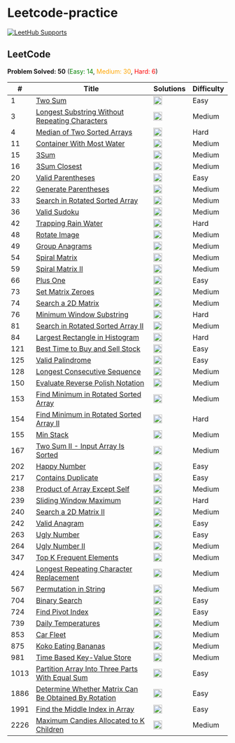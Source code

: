 # Leetcode-practice

[![LeetHub Supports](https://github.com/KamrulSh/LeetCode_Solve/actions/workflows/leethub.yml/badge.svg)](https://github.com/KamrulSh/LeetCode_Solve/actions/workflows/leethub.yml)

## LeetCode

**Problem Solved: 50** (<span style="color:green">Easy: 14</span>, <span style="color:orange">Medium: 30</span>, <span style="color:red">Hard: 6</span>)

| # | Title | Solutions | Difficulty |
| - | - | - | - |
| 1 | [Two Sum](https://leetcode.com/problems/two-sum/) | <a href="leetcode/00001_two-sum/1-two-sum.py"><img src="https://cdn.jsdelivr.net/gh/devicons/devicon/icons/python/python-original.svg" width="20" height="20"></a> | Easy |
| 3 | [Longest Substring Without Repeating Characters](https://leetcode.com/problems/longest-substring-without-repeating-characters/) | <a href="leetcode/00003_longest-substring-without-repeating-characters/3-longest-substring-without-repeating-characters.py"><img src="https://cdn.jsdelivr.net/gh/devicons/devicon/icons/python/python-original.svg" width="20" height="20"></a> | Medium |
| 4 | [Median of Two Sorted Arrays](https://leetcode.com/problems/median-of-two-sorted-arrays/) | <a href="leetcode/00004_median-of-two-sorted-arrays/4-median-of-two-sorted-arrays.py"><img src="https://cdn.jsdelivr.net/gh/devicons/devicon/icons/python/python-original.svg" width="20" height="20"></a> | Hard |
| 11 | [Container With Most Water](https://leetcode.com/problems/container-with-most-water/) | <a href="leetcode/00011_container-with-most-water/11-container-with-most-water.py"><img src="https://cdn.jsdelivr.net/gh/devicons/devicon/icons/python/python-original.svg" width="20" height="20"></a> | Medium |
| 15 | [3Sum](https://leetcode.com/problems/3sum/) | <a href="leetcode/00015_3sum/15-3sum.py"><img src="https://cdn.jsdelivr.net/gh/devicons/devicon/icons/python/python-original.svg" width="20" height="20"></a> | Medium |
| 16 | [3Sum Closest](https://leetcode.com/problems/3sum-closest/) | <a href="leetcode/00016_3sum-closest/16-3sum-closest.py"><img src="https://cdn.jsdelivr.net/gh/devicons/devicon/icons/python/python-original.svg" width="20" height="20"></a> | Medium |
| 20 | [Valid Parentheses](https://leetcode.com/problems/valid-parentheses/) | <a href="leetcode/00020_valid-parentheses/20-valid-parentheses.py"><img src="https://cdn.jsdelivr.net/gh/devicons/devicon/icons/python/python-original.svg" width="20" height="20"></a> | Easy |
| 22 | [Generate Parentheses](https://leetcode.com/problems/generate-parentheses/) | <a href="leetcode/00022_generate-parentheses/22-generate-parentheses.py"><img src="https://cdn.jsdelivr.net/gh/devicons/devicon/icons/python/python-original.svg" width="20" height="20"></a> | Medium |
| 33 | [Search in Rotated Sorted Array](https://leetcode.com/problems/search-in-rotated-sorted-array/) | <a href="leetcode/00033_search-in-rotated-sorted-array/33-search-in-rotated-sorted-array.py"><img src="https://cdn.jsdelivr.net/gh/devicons/devicon/icons/python/python-original.svg" width="20" height="20"></a> | Medium |
| 36 | [Valid Sudoku](https://leetcode.com/problems/valid-sudoku/) | <a href="leetcode/00036_valid-sudoku/36-valid-sudoku.py"><img src="https://cdn.jsdelivr.net/gh/devicons/devicon/icons/python/python-original.svg" width="20" height="20"></a> | Medium |
| 42 | [Trapping Rain Water](https://leetcode.com/problems/trapping-rain-water/) | <a href="leetcode/00042_trapping-rain-water/42-trapping-rain-water.py"><img src="https://cdn.jsdelivr.net/gh/devicons/devicon/icons/python/python-original.svg" width="20" height="20"></a> | Hard |
| 48 | [Rotate Image](https://leetcode.com/problems/rotate-image/) | <a href="leetcode/00048_rotate-image/48-rotate-image.py"><img src="https://cdn.jsdelivr.net/gh/devicons/devicon/icons/python/python-original.svg" width="20" height="20"></a> | Medium |
| 49 | [Group Anagrams](https://leetcode.com/problems/group-anagrams/) | <a href="leetcode/00049_group-anagrams/49-group-anagrams.py"><img src="https://cdn.jsdelivr.net/gh/devicons/devicon/icons/python/python-original.svg" width="20" height="20"></a> | Medium |
| 54 | [Spiral Matrix](https://leetcode.com/problems/spiral-matrix/) | <a href="leetcode/00054_spiral-matrix/54-spiral-matrix.py"><img src="https://cdn.jsdelivr.net/gh/devicons/devicon/icons/python/python-original.svg" width="20" height="20"></a> | Medium |
| 59 | [Spiral Matrix II](https://leetcode.com/problems/spiral-matrix-ii/) | <a href="leetcode/00059_spiral-matrix-ii/59-spiral-matrix-ii.py"><img src="https://cdn.jsdelivr.net/gh/devicons/devicon/icons/python/python-original.svg" width="20" height="20"></a> | Medium |
| 66 | [Plus One](https://leetcode.com/problems/plus-one/) | <a href="leetcode/00066_plus-one/66-plus-one.py"><img src="https://cdn.jsdelivr.net/gh/devicons/devicon/icons/python/python-original.svg" width="20" height="20"></a> | Easy |
| 73 | [Set Matrix Zeroes](https://leetcode.com/problems/set-matrix-zeroes/) | <a href="leetcode/00073_set-matrix-zeroes/73-set-matrix-zeroes.py"><img src="https://cdn.jsdelivr.net/gh/devicons/devicon/icons/python/python-original.svg" width="20" height="20"></a> | Medium |
| 74 | [Search a 2D Matrix](https://leetcode.com/problems/search-a-2d-matrix/) | <a href="leetcode/00074_search-a-2d-matrix/74-search-a-2d-matrix.py"><img src="https://cdn.jsdelivr.net/gh/devicons/devicon/icons/python/python-original.svg" width="20" height="20"></a> | Medium |
| 76 | [Minimum Window Substring](https://leetcode.com/problems/minimum-window-substring/) | <a href="leetcode/00076_minimum-window-substring/76-minimum-window-substring.py"><img src="https://cdn.jsdelivr.net/gh/devicons/devicon/icons/python/python-original.svg" width="20" height="20"></a> | Hard |
| 81 | [Search in Rotated Sorted Array II](https://leetcode.com/problems/search-in-rotated-sorted-array-ii/) | <a href="leetcode/00081_search-in-rotated-sorted-array-ii/81-search-in-rotated-sorted-array-ii.py"><img src="https://cdn.jsdelivr.net/gh/devicons/devicon/icons/python/python-original.svg" width="20" height="20"></a> | Medium |
| 84 | [Largest Rectangle in Histogram](https://leetcode.com/problems/largest-rectangle-in-histogram/) | <a href="leetcode/00084_largest-rectangle-in-histogram/84-largest-rectangle-in-histogram.py"><img src="https://cdn.jsdelivr.net/gh/devicons/devicon/icons/python/python-original.svg" width="20" height="20"></a> | Hard |
| 121 | [Best Time to Buy and Sell Stock](https://leetcode.com/problems/best-time-to-buy-and-sell-stock/) | <a href="leetcode/00121_best-time-to-buy-and-sell-stock/121-best-time-to-buy-and-sell-stock.py"><img src="https://cdn.jsdelivr.net/gh/devicons/devicon/icons/python/python-original.svg" width="20" height="20"></a> | Easy |
| 125 | [Valid Palindrome](https://leetcode.com/problems/valid-palindrome/) | <a href="leetcode/00125_valid-palindrome/125-valid-palindrome.py"><img src="https://cdn.jsdelivr.net/gh/devicons/devicon/icons/python/python-original.svg" width="20" height="20"></a> | Easy |
| 128 | [Longest Consecutive Sequence](https://leetcode.com/problems/longest-consecutive-sequence/) | <a href="leetcode/00128_longest-consecutive-sequence/128-longest-consecutive-sequence.py"><img src="https://cdn.jsdelivr.net/gh/devicons/devicon/icons/python/python-original.svg" width="20" height="20"></a> | Medium |
| 150 | [Evaluate Reverse Polish Notation](https://leetcode.com/problems/evaluate-reverse-polish-notation/) | <a href="leetcode/00150_evaluate-reverse-polish-notation/150-evaluate-reverse-polish-notation.py"><img src="https://cdn.jsdelivr.net/gh/devicons/devicon/icons/python/python-original.svg" width="20" height="20"></a> | Medium |
| 153 | [Find Minimum in Rotated Sorted Array](https://leetcode.com/problems/find-minimum-in-rotated-sorted-array/) | <a href="leetcode/00153_find-minimum-in-rotated-sorted-array/153-find-minimum-in-rotated-sorted-array.py"><img src="https://cdn.jsdelivr.net/gh/devicons/devicon/icons/python/python-original.svg" width="20" height="20"></a> | Medium |
| 154 | [Find Minimum in Rotated Sorted Array II](https://leetcode.com/problems/find-minimum-in-rotated-sorted-array-ii/) | <a href="leetcode/00154_find-minimum-in-rotated-sorted-array-ii/154-find-minimum-in-rotated-sorted-array-ii.py"><img src="https://cdn.jsdelivr.net/gh/devicons/devicon/icons/python/python-original.svg" width="20" height="20"></a> | Hard |
| 155 | [Min Stack](https://leetcode.com/problems/min-stack/) | <a href="leetcode/00155_min-stack/155-min-stack.py"><img src="https://cdn.jsdelivr.net/gh/devicons/devicon/icons/python/python-original.svg" width="20" height="20"></a> | Medium |
| 167 | [Two Sum II - Input Array Is Sorted](https://leetcode.com/problems/two-sum-ii-input-array-is-sorted/) | <a href="leetcode/00167_two-sum-ii-input-array-is-sorted/167-two-sum-ii-input-array-is-sorted.py"><img src="https://cdn.jsdelivr.net/gh/devicons/devicon/icons/python/python-original.svg" width="20" height="20"></a> | Medium |
| 202 | [Happy Number](https://leetcode.com/problems/happy-number/) | <a href="leetcode/00202_happy-number/202-happy-number.py"><img src="https://cdn.jsdelivr.net/gh/devicons/devicon/icons/python/python-original.svg" width="20" height="20"></a> | Easy |
| 217 | [Contains Duplicate](https://leetcode.com/problems/contains-duplicate/) | <a href="leetcode/00217_contains-duplicate/217-contains-duplicate.py"><img src="https://cdn.jsdelivr.net/gh/devicons/devicon/icons/python/python-original.svg" width="20" height="20"></a> | Easy |
| 238 | [Product of Array Except Self](https://leetcode.com/problems/product-of-array-except-self/) | <a href="leetcode/00238_product-of-array-except-self/238-product-of-array-except-self.py"><img src="https://cdn.jsdelivr.net/gh/devicons/devicon/icons/python/python-original.svg" width="20" height="20"></a> | Medium |
| 239 | [Sliding Window Maximum](https://leetcode.com/problems/sliding-window-maximum/) | <a href="leetcode/00239_sliding-window-maximum/239-sliding-window-maximum.py"><img src="https://cdn.jsdelivr.net/gh/devicons/devicon/icons/python/python-original.svg" width="20" height="20"></a> | Hard |
| 240 | [Search a 2D Matrix II](https://leetcode.com/problems/search-a-2d-matrix-ii/) | <a href="leetcode/00240_search-a-2d-matrix-ii/240-search-a-2d-matrix-ii.py"><img src="https://cdn.jsdelivr.net/gh/devicons/devicon/icons/python/python-original.svg" width="20" height="20"></a> | Medium |
| 242 | [Valid Anagram](https://leetcode.com/problems/valid-anagram/) | <a href="leetcode/00242_valid-anagram/242-valid-anagram.py"><img src="https://cdn.jsdelivr.net/gh/devicons/devicon/icons/python/python-original.svg" width="20" height="20"></a> | Easy |
| 263 | [Ugly Number](https://leetcode.com/problems/ugly-number/) | <a href="leetcode/00263_ugly-number/263-ugly-number.py"><img src="https://cdn.jsdelivr.net/gh/devicons/devicon/icons/python/python-original.svg" width="20" height="20"></a> | Easy |
| 264 | [Ugly Number II](https://leetcode.com/problems/ugly-number-ii/) | <a href="leetcode/00264_ugly-number-ii/264-ugly-number-ii.py"><img src="https://cdn.jsdelivr.net/gh/devicons/devicon/icons/python/python-original.svg" width="20" height="20"></a> | Medium |
| 347 | [Top K Frequent Elements](https://leetcode.com/problems/top-k-frequent-elements/) | <a href="leetcode/00347_top-k-frequent-elements/347-top-k-frequent-elements.py"><img src="https://cdn.jsdelivr.net/gh/devicons/devicon/icons/python/python-original.svg" width="20" height="20"></a> | Medium |
| 424 | [Longest Repeating Character Replacement](https://leetcode.com/problems/longest-repeating-character-replacement/) | <a href="leetcode/00424_longest-repeating-character-replacement/424-longest-repeating-character-replacement.py"><img src="https://cdn.jsdelivr.net/gh/devicons/devicon/icons/python/python-original.svg" width="20" height="20"></a> | Medium |
| 567 | [Permutation in String](https://leetcode.com/problems/permutation-in-string/) | <a href="leetcode/00567_permutation-in-string/567-permutation-in-string.py"><img src="https://cdn.jsdelivr.net/gh/devicons/devicon/icons/python/python-original.svg" width="20" height="20"></a> | Medium |
| 704 | [Binary Search](https://leetcode.com/problems/binary-search/) | <a href="leetcode/00704_binary-search/704-binary-search.py"><img src="https://cdn.jsdelivr.net/gh/devicons/devicon/icons/python/python-original.svg" width="20" height="20"></a> | Easy |
| 724 | [Find Pivot Index](https://leetcode.com/problems/find-pivot-index/) | <a href="leetcode/00724_find-pivot-index/724-find-pivot-index.py"><img src="https://cdn.jsdelivr.net/gh/devicons/devicon/icons/python/python-original.svg" width="20" height="20"></a> | Easy |
| 739 | [Daily Temperatures](https://leetcode.com/problems/daily-temperatures/) | <a href="leetcode/00739_daily-temperatures/739-daily-temperatures.py"><img src="https://cdn.jsdelivr.net/gh/devicons/devicon/icons/python/python-original.svg" width="20" height="20"></a> | Medium |
| 853 | [Car Fleet](https://leetcode.com/problems/car-fleet/) | <a href="leetcode/00853_car-fleet/853-car-fleet.py"><img src="https://cdn.jsdelivr.net/gh/devicons/devicon/icons/python/python-original.svg" width="20" height="20"></a> | Medium |
| 875 | [Koko Eating Bananas](https://leetcode.com/problems/koko-eating-bananas/) | <a href="leetcode/00875_koko-eating-bananas/875-koko-eating-bananas.py"><img src="https://cdn.jsdelivr.net/gh/devicons/devicon/icons/python/python-original.svg" width="20" height="20"></a> | Medium |
| 981 | [Time Based Key-Value Store](https://leetcode.com/problems/time-based-key-value-store/) | <a href="leetcode/00981_time-based-key-value-store/981-time-based-key-value-store.py"><img src="https://cdn.jsdelivr.net/gh/devicons/devicon/icons/python/python-original.svg" width="20" height="20"></a> | Medium |
| 1013 | [Partition Array Into Three Parts With Equal Sum](https://leetcode.com/problems/partition-array-into-three-parts-with-equal-sum/) | <a href="leetcode/01013_partition-array-into-three-parts-with-equal-sum/1013-partition-array-into-three-parts-with-equal-sum.py"><img src="https://cdn.jsdelivr.net/gh/devicons/devicon/icons/python/python-original.svg" width="20" height="20"></a> | Easy |
| 1886 | [Determine Whether Matrix Can Be Obtained By Rotation](https://leetcode.com/problems/determine-whether-matrix-can-be-obtained-by-rotation/) | <a href="leetcode/01886_determine-whether-matrix-can-be-obtained-by-rotation/1886-determine-whether-matrix-can-be-obtained-by-rotation.py"><img src="https://cdn.jsdelivr.net/gh/devicons/devicon/icons/python/python-original.svg" width="20" height="20"></a> | Easy |
| 1991 | [Find the Middle Index in Array](https://leetcode.com/problems/find-the-middle-index-in-array/) | <a href="leetcode/01991_find-the-middle-index-in-array/1991-find-the-middle-index-in-array.py"><img src="https://cdn.jsdelivr.net/gh/devicons/devicon/icons/python/python-original.svg" width="20" height="20"></a> | Easy |
| 2226 | [Maximum Candies Allocated to K Children](https://leetcode.com/problems/maximum-candies-allocated-to-k-children/) | <a href="leetcode/02226_maximum-candies-allocated-to-k-children/2226-maximum-candies-allocated-to-k-children.py"><img src="https://cdn.jsdelivr.net/gh/devicons/devicon/icons/python/python-original.svg" width="20" height="20"></a> | Medium |

